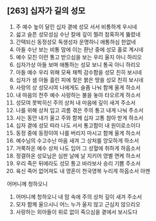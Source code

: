 ## [263] 십자가 길의 성모

1) 주 예수 높이 달린 십자 곁에 성모 서서 비통하게 우시네
2) 섧고 슬픈 성모성심 수난 칼에 깊이 찔려 참혹하게 뚫렸네
3) 간택되신 동정성모 독생성자 운명하니 애통하심 한없네
4) 아들 수난 보는 비통 맘에 이는 환난 중에 성모 홀로 계시네
5) 예수 모친 이런 통고 받으심을 보는 우리 울지 아니 하리오
6) 십자가상 아들 보며 애통하는 성모 보니 통곡 아니 하리오
7) 아들 예수 우리 위해 모욕 채찍 감수함을 성모 친히 보시네
8) 십자가 샘 아들 흘린 피에 젖은 붉은 땅을 성모 친히 보시네
9) 사랑의 상 성모시여 나에게도 슬픔 나눠 함께 울게 하소서
10) 내 마음의 천주 예수 사랑하는 불을 놓아 타오르게 하소서
11) 성모여 못박히신 주의 상처 내 마음에 깊이 새겨 주소서
12) 나를 위해 상처 입고 괴롬 겪은 주의 통고 내게 나눠 주소서
13) 사는 동안 내가 울고 주와 함께 십자 고통 참아 받게 하소서
14) 십자 곁에 성모 따라 나도 서서 통고함이 내 원이로소이다
15) 동정 중에 동정이여 나를 버리지 마시고 함께 울게 하소서
16) 예수님의 수고수난 마음 새겨 그 상처를 앙모하게 하소서
17) 거룩하온 예수 상처 나도 입어 그 성혈에 취하게 하옵소서
18) 정결하온 성모님은 심판 날에 날 지키어 영별 면케 하소서
19) 우리 죽은 뒤에라도 성모 통고 바라보사 승리 기쁨 주소서
20) 육신 죽어 없어져도 내 영혼이 천국영복 누리게 하옵소서  아멘

어머니께 청하오니

1) 어머니께 청하오니 내 맘 속에 주의 상처 깊이 새겨 주소서
2) 모자 함께 울으시니 어느 누가 울지 않고 근심치 않으리오
3) 사랑하는 외아들이 위로 없이 죽으심을 곁에서 보시도다
